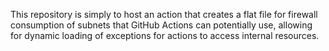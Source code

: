 This repository is simply to host an action that creates a flat file for firewall consumption of subnets that GitHub Actions can potentially use, allowing for dynamic loading of exceptions for actions to access internal resources.